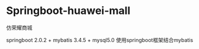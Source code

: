 # Springboot-huawei-mall
仿荣耀商城

springboot 2.0.2 + mybatis 3.4.5 + mysql5.0
使用springboot框架结合mybatis

